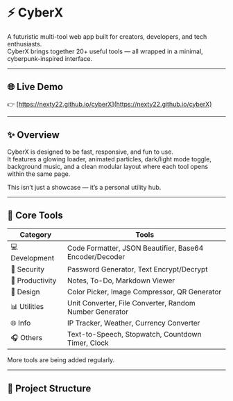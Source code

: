 # ⚡ CyberX

A futuristic multi-tool web app built for creators, developers, and tech enthusiasts.  
CyberX brings together 20+ useful tools — all wrapped in a minimal, cyberpunk-inspired interface.

---

## 🌐 Live Demo  
👉 [https://nexty22.github.io/cyberX](https://nexty22.github.io/cyberX)

---

## ✨ Overview  

CyberX is designed to be fast, responsive, and fun to use.  
It features a glowing loader, animated particles, dark/light mode toggle, background music, and a clean modular layout where each tool opens within the same page.

This isn’t just a showcase — it’s a personal utility hub.

---

## 🧩 Core Tools  

| Category | Tools |
|-----------|-------|
| 💻 Development | Code Formatter, JSON Beautifier, Base64 Encoder/Decoder |
| 🔐 Security | Password Generator, Text Encrypt/Decrypt |
| 📄 Productivity | Notes, To-Do, Markdown Viewer |
| 🎨 Design | Color Picker, Image Compressor, QR Generator |
| 📊 Utilities | Unit Converter, File Converter, Random Number Generator |
| 🌐 Info | IP Tracker, Weather, Currency Converter |
| 🎧 Others | Text-to-Speech, Stopwatch, Countdown Timer, Clock |

More tools are being added regularly.

---

## 🧱 Project Structure
